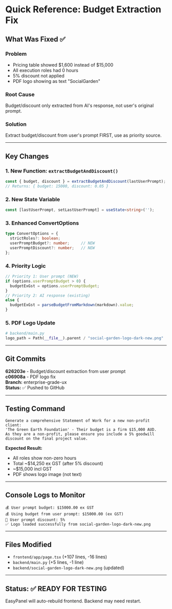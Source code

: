 # Quick Reference: Budget Extraction Fix

## What Was Fixed ✅

### Problem
- Pricing table showed $1,600 instead of $15,000
- All execution roles had 0 hours
- 5% discount not applied
- PDF logo showing as text "SocialGarden"

### Root Cause
Budget/discount only extracted from AI's response, not user's original prompt.

### Solution
Extract budget/discount from user's prompt FIRST, use as priority source.

---

## Key Changes

### 1. New Function: `extractBudgetAndDiscount()`
```typescript
const { budget, discount } = extractBudgetAndDiscount(lastUserPrompt);
// Returns: { budget: 15000, discount: 0.05 }
```

### 2. New State Variable
```typescript
const [lastUserPrompt, setLastUserPrompt] = useState<string>('');
```

### 3. Enhanced ConvertOptions
```typescript
type ConvertOptions = { 
  strictRoles?: boolean;
  userPromptBudget?: number;     // NEW
  userPromptDiscount?: number;   // NEW
};
```

### 4. Priority Logic
```typescript
// Priority 1: User prompt (NEW)
if (options.userPromptBudget > 0) {
  budgetExGst = options.userPromptBudget;
}
// Priority 2: AI response (existing)
else {
  budgetExGst = parseBudgetFromMarkdown(markdown).value;
}
```

### 5. PDF Logo Update
```python
# backend/main.py
logo_path = Path(__file__).parent / "social-garden-logo-dark-new.png"
```

---

## Git Commits

**626203e** - Budget/discount extraction from user prompt  
**c06908a** - PDF logo fix  
**Branch:** enterprise-grade-ux  
**Status:** ✅ Pushed to GitHub

---

## Testing Command

```
Generate a comprehensive Statement of Work for a new non-profit client: 
'The Green Earth Foundation' - Their budget is a firm $15,000 AUD. 
As they are a non-profit, please ensure you include a 5% goodwill 
discount on the final project value.
```

**Expected Result:**
- All roles show non-zero hours
- Total ~$14,250 ex GST (after 5% discount)
- ~$15,000 incl GST
- PDF shows logo image (not text)

---

## Console Logs to Monitor

```
💰 User prompt budget: $15000.00 ex GST
💰 Using budget from user prompt: $15000.00 (ex GST)
🎁 User prompt discount: 5%
✅ Logo loaded successfully from social-garden-logo-dark-new.png
```

---

## Files Modified

- `frontend/app/page.tsx` (+107 lines, -16 lines)
- `backend/main.py` (+5 lines, -1 line)
- `backend/social-garden-logo-dark-new.png` (updated)

---

## Status: ✅ READY FOR TESTING

EasyPanel will auto-rebuild frontend. Backend may need restart.
